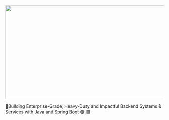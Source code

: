 <a href="#">
  <img height="300" width="850" src="https://i.pinimg.com/originals/cd/54/4e/cd544ea83dedc9872d29289124cc7852.gif"/>
</a>

🚀Building Enterprise-Grade, Heavy-Duty and Impactful Backend Systems & Services with Java and Spring Boot 🟢 🟩





